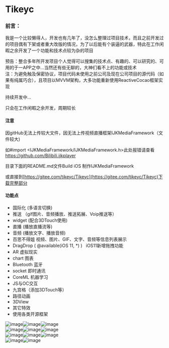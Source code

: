 # Tikeyc


### 前言：
我是一个比较懒得人，开发也有几年了，没怎么整理过项目技术，而且之前开发过的项目偶有下架或者重大改版的情况，为了以后能有个装逼的武器，特此在工作闲暇之余开发了一个功能和技术点较为杂的项目                

预告：整合多年所开发项目个人觉得可以搜集的技术点、有趣的、可以研究的、可用的于一APP之中...当然还有些无聊的，大神们看不上的功能或技术          
注：为避免触及保密协议，项目代码未使用之前公司及现在公司项目的源代码（如果有纯属巧合），且项目以MVVM架构，大多功能重新使用ReactiveCocao框架实现

持续开发中...

只会在工作闲暇之余开发，周期较长

#### 注意
因gitHub无法上传较大文件，因无法上传视频直播框架IJKMediaFramework（文件较大)    

如#import <IJKMediaFramework/IJKMediaFramework.h>此处报错请查看 https://github.com/Bilibili.ijkplayer   

目录下面的README.md文件Build iOS 制作IJKMediaFramework    

或直接到[https://gitee.com/tikeyc/Tikeyc](https://gitee.com/tikeyc/Tikeyc)下载完整部分     


#### 功能点

- 国际化 (多语言切换)     
- 推送 （gif图片、音频播放、推送拓展、Voip推送等）   
- widget (配合3DTouch使用)   
- 直播 (播放直播流等)   
- 音频 (播放文字、播放音频)       
- 百思不得姐 视频、图片、GIF、文字、音频等信息列表展示   
- DragDrop ( @available(iOS 11, *) )   iOS11新增拖拽功能   
- AR 虚拟现实  
- chart 图表   
- Bluetooth 蓝牙   
- socket 即时通讯   
- CoreML 机器学习    
- JS与OC交互   
- 九宫格（添加3DTouch等）    
- 路径动画   
- 3DView    
- 其它特效
- 使用各类开源框架  

![image](https://git.oschina.net/tikeyc/Tikeyc/raw/master/Tikeyc/ReadMe/screen1.gif)![image](https://git.oschina.net/tikeyc/Tikeyc/raw/master/Tikeyc/ReadMe/screen2.gif)![image](https://git.oschina.net/tikeyc/Tikeyc/raw/master/Tikeyc/ReadMe/screen3.gif)      
![image](https://git.oschina.net/tikeyc/Tikeyc/raw/master/Tikeyc/ReadMe/screen4.gif)![image](https://git.oschina.net/tikeyc/Tikeyc/raw/master/Tikeyc/ReadMe/screen5.gif)![image](https://git.oschina.net/tikeyc/Tikeyc/raw/master/Tikeyc/ReadMe/screen6.gif)    
![image](https://git.oschina.net/tikeyc/Tikeyc/raw/master/Tikeyc/ReadMe/screen7.gif)![image](https://git.oschina.net/tikeyc/Tikeyc/raw/master/Tikeyc/ReadMe/screen8.gif)![image](https://git.oschina.net/tikeyc/Tikeyc/raw/master/Tikeyc/ReadMe/screen9.gif)  
![image](https://git.oschina.net/tikeyc/Tikeyc/raw/master/Tikeyc/ReadMe/screen10.gif)![image](https://git.oschina.net/tikeyc/Tikeyc/raw/master/Tikeyc/ReadMe/screen11.gif)
